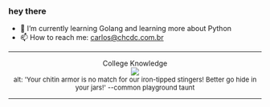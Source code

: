 ### hey there 

- :seedling: I’m currently learning Golang and learning more about Python
- :mailbox: How to reach me: carlos@chcdc.com.br


---


<!-- xkcd -->
<p align="center">College Knowledge</br><img src=https://imgs.xkcd.com/comics/college_knowledge.png></br><font size =2>alt: 'Your chitin armor is no match for our iron-tipped stingers! Better go hide in your jars!' --common playground taunt</br></font></p></table></p> 


<!-- xkcd -->
---
